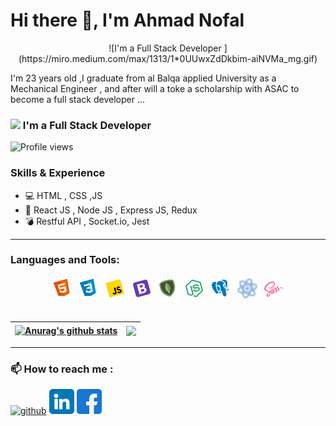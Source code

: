 # Hi there 👋, I'm Ahmad Nofal
 <p align="center">![I'm a Full Stack Developer ](https://miro.medium.com/max/1313/1*0UUwxZdDkbim-aiNVMa_mg.gif)</p>


I'm 23 years old ,I graduate from al Balqa applied University as a Mechanical Engineer , and after will a toke a scholarship with ASAC to become a full stack developer  ...
### <img src="https://github.com/TheDudeThatCode/TheDudeThatCode/blob/master/Assets/Developer.gif" width="45px"> I'm a Full Stack Developer 
![Profile views](https://gpvc.arturio.dev/abu-nofal) 


### Skills & Experience 
- 💻 HTML , CSS ,JS
- 🥶 React JS , Node JS , Express JS, Redux 
- 💣 Restful API , Socket.io, Jest 

--- 
### Languages and Tools: 

<div align="center" class="row">
            <div class="skills">
            <code><img style="   border: none;
    border-radius: 10px;
    width: 2rem;
    height: 2rem;
    margin: .2rem;
    transition: 1s;
    transform: rotate(-15deg);" src="https://github.com/ibrahemomari/ibrahemomari/blob/main/skills/icons8-html-5-48.png" alt=""></code>
           <code><img style="   border: none;
    border-radius: 10px;
    width: 2rem;
    height: 2rem;
    margin: .2rem;
    transition: 1s;
    transform: rotate(-15deg);" src="https://github.com/ibrahemomari/ibrahemomari/blob/main/skills/icons8-css3-48.png" alt=""></code>
           <code><img style="   border: none;
    border-radius: 10px;
    width: 2rem;
    height: 2rem;
    margin: .2rem;
    transition: 1s;
    transform: rotate(-15deg);" src="https://github.com/ibrahemomari/ibrahemomari/blob/main/skills/icons8-javascript-48.png" alt=""></code>
           <code><img style="   border: none;
    border-radius: 10px;
    width: 2rem;
    height: 2rem;
    margin: .2rem;
    transition: 1s;
    transform: rotate(-15deg);" src="https://github.com/ibrahemomari/ibrahemomari/blob/main/skills/icons8-bootstrap-48.png" alt=""></code>
           <code><img style="   border: none;
    border-radius: 10px;
    width: 2rem;
    height: 2rem;
    margin: .2rem;
    transition: 1s;
    transform: rotate(-15deg);" src="https://github.com/ibrahemomari/ibrahemomari/blob/main/skills/icons8-mongodb-48.png" alt=""></code>
            <code><img style="   border: none;
    border-radius: 10px;
    width: 2rem;
    height: 2rem;
    margin: .2rem;
    transition: 1s;
    transform: rotate(-15deg);" src="https://github.com/ibrahemomari/ibrahemomari/blob/main/skills/icons8-node-js-48.png" alt=""></code>
            <code><img style="   border: none;
    border-radius: 10px;
    width: 2rem;
    height: 2rem;
    margin: .2rem;
    transition: 1s;
    transform: rotate(-15deg);" src="https://github.com/ibrahemomari/ibrahemomari/blob/main/skills/icons8-postgresql-48.png" alt=""></code>
            <code><img style="   border: none;
    border-radius: 10px;
    width: 2rem;
    height: 2rem;
    margin: .2rem;
    transition: 1s;
    transform: rotate(-15deg);" src="https://github.com/ibrahemomari/ibrahemomari/blob/main/skills/icons8-react-16.png" alt=""></code>
            <code><img style="   border: none;
    border-radius: 10px;
    width: 2rem;
    height: 2rem;
    margin: .2rem;
    transition: 1s;
    transform: rotate(-15deg);" src="https://github.com/ibrahemomari/ibrahemomari/blob/main/skills/icons8-sass-48.png" alt=""></code>
        </div>
        </div>

</div>

</br>

| <a href="https://github.com/abu-nofal/github-readme-stats"><img align="center" src="https://github-readme-stats.vercel.app/api?username=abu-nofal&show_icons=true&include_all_commits=true&theme=buefy&hide_border=true" alt="Anurag's github stats" /></a> | <a href="https://github.com/abu-nofal/github-readme-stats"><img align="center" src="https://github-readme-stats.vercel.app/api/top-langs/?username=abu-nofal&layout=compact&theme=buefy&hide_border=true" /></a> |
| ------------- | ------------- |

--- 
### 📫 How to reach me :
[<img src='https://cdn.jsdelivr.net/npm/simple-icons@3.0.1/icons/github.svg' alt='github' height='40'>](https://github.com/https://github.com/abu-nofal) [<img src='https://github.com/ibrahemomari/ibrahemomari/blob/main/img/linkedin.png' alt='linkedin' height='40'>](https://www.linkedin.com/in/https://www.linkedin.com/in/ahmad-nofal-7036a419a//) [<img src='https://github.com/ibrahemomari/ibrahemomari/blob/main/img/facebook.png' alt='facebook' height='40'>](https://www.facebook.com/https://www.facebook.com/ahmed.nofal.7374)  



